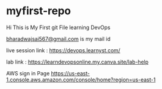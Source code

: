 # myfirst-repo
Hi This is My First git File
learning DevOps

bharadwajsai567@gmail.com is my mail id

live session link : https://devops.learnyst.com/

lab link : https://learndevopsonline.my.canva.site/lab-help

 AWS sign in Page	https://us-east-1.console.aws.amazon.com/console/home?region=us-east-1
